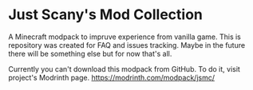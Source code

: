 # Just Scany's Mod Collection
A Minecraft modpack to impruve experience from vanilla game.
This is repository was created for FAQ and issues tracking.
Maybe in the future there will be something else but for now that's all.

Currently you can't download this modpack from GitHub. To do it, visit project's Modrinth page. https://modrinth.com/modpack/jsmc/
